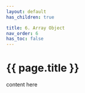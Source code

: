 ```yaml
---
layout: default
has_children: true

title: 6. Array Object
nav_order: 6
has_toc: false
---
```


# {{ page.title }}

content here
